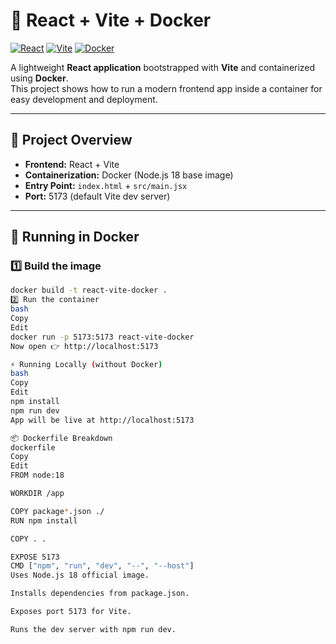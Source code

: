 # 🚀 React + Vite + Docker

[![React](https://img.shields.io/badge/React-18-blue?logo=react)](https://react.dev/)
[![Vite](https://img.shields.io/badge/Vite-5-purple?logo=vite)](https://vitejs.dev/)
[![Docker](https://img.shields.io/badge/Docker-ready-blue?logo=docker)](https://www.docker.com/)

A lightweight **React application** bootstrapped with **Vite** and containerized using **Docker**.  
This project shows how to run a modern frontend app inside a container for easy development and deployment.

---

## 📂 Project Overview

- **Frontend:** React + Vite  
- **Containerization:** Docker (Node.js 18 base image)  
- **Entry Point:** `index.html` + `src/main.jsx`  
- **Port:** 5173 (default Vite dev server)  

---

## 🐳 Running in Docker

### 1️⃣ Build the image
```bash
docker build -t react-vite-docker .
2️⃣ Run the container
bash
Copy
Edit
docker run -p 5173:5173 react-vite-docker
Now open 👉 http://localhost:5173

⚡ Running Locally (without Docker)
bash
Copy
Edit
npm install
npm run dev
App will be live at http://localhost:5173

📦 Dockerfile Breakdown
dockerfile
Copy
Edit
FROM node:18

WORKDIR /app

COPY package*.json ./
RUN npm install

COPY . .

EXPOSE 5173
CMD ["npm", "run", "dev", "--", "--host"]
Uses Node.js 18 official image.

Installs dependencies from package.json.

Exposes port 5173 for Vite.

Runs the dev server with npm run dev.

